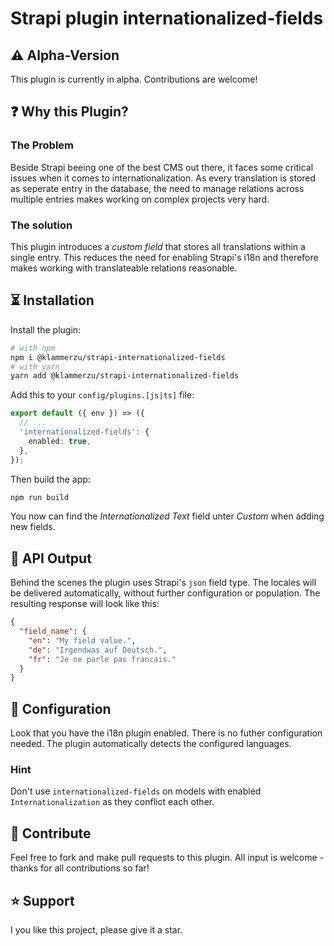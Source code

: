 # Strapi plugin internationalized-fields

## ⚠️ Alpha-Version
This plugin is currently in alpha. Contributions are welcome!

## ❓ Why this Plugin?

### The Problem
Beside Strapi beeing one of the best CMS out there, it faces some critical issues when it comes to internationalization. As every translation is stored as seperate entry in the database, the need to manage relations across multiple entries makes working on complex projects very hard.

### The solution
This plugin introduces a _custom field_ that stores all translations within a single entry. This reduces the need for enabling Strapi's i18n and therefore makes working with translateable relations reasonable.

## ⏳ Installation
Install the plugin:
```bash
# with npm
npm i @klammerzu/strapi-internationalized-fields
# with yarn
yarn add @klammerzu/strapi-internationalized-fields
```

Add this to your `config/plugins.[js|ts]` file:
```ts
export default ({ env }) => ({
  // ...
  'internationalized-fields': {
    enabled: true,
  },
});
```

Then build the app:
```bash
npm run build
```

You now can find the _Internationalized Text_ field unter _Custom_ when adding new fields.

## 💾 API Output
Behind the scenes the plugin uses Strapi's `json` field type. The locales will be delivered automatically, without further configuration or population. The resulting response will look like this:

```json
{
  "field_name": {
    "en": "My field value.",
    "de": "Irgendwas auf Deutsch.",
    "fr": "Je ne parle pas francais."
  }
}
```

## 🔧 Configuration
Look that you have the i18n plugin enabled. There is no futher configuration needed. The plugin automatically detects the configured languages.

### Hint
Don't use `internationalized-fields` on models with enabled `Internationalization` as they conflict each other. 


## 🤝 Contribute
Feel free to fork and make pull requests to this plugin. All input is welcome - thanks for all contributions so far!


## ⭐️ Support
I you like this project, please give it a star. 